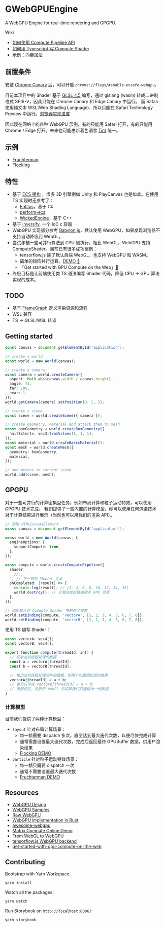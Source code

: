 # GWebGPUEngine

A WebGPU Engine for real-time rendering and GPGPU.

Wiki

- [如何使用 Compute Pipeline API](https://github.com/antvis/GWebGPUEngine/wiki/Compute-Pipeline-API)
- [如何用 Typescript 写 Compute Shader](https://github.com/antvis/GWebGPUEngine/wiki/%E5%A6%82%E4%BD%95%E4%BD%BF%E7%94%A8-TS-%E8%AF%AD%E6%B3%95%E5%86%99-Compute-Shader)
- [示例：向量加法](https://github.com/antvis/GWebGPUEngine/wiki/%E5%AE%9E%E7%8E%B0%E5%90%91%E9%87%8F%E5%8A%A0%E6%B3%95)

## 前置条件

安装 [Chrome Canary](https://www.google.com/chrome/canary/) 后，可以开启 `chrome://flags/#enable-unsafe-webgpu`。

目前本项目中的 Shader 基于 [GLSL 4.5](https://www.khronos.org/registry/OpenGL/specs/gl/GLSLangSpec.4.50.pdf) 编写，通过 glslang (wasm) 转成二进制格式 SPIR-V，因此只能在 Chrome Canary 和 Edge Canary 中运行。
而 Safari 使用纯文本 WSL(Web Shading Language)，所以只能在 Safari Technology Preview 中运行。[浏览器实现进度](https://github.com/gpuweb/gpuweb/wiki/Implementation-Status)

因此现在网络上的各种 WebGPU 示例，有的只能用 Safari 打开，有的只能用 Chrome / Edge 打开。未来也可能由新着色语言 [Tint](https://docs.google.com/presentation/d/1qHhFq0GJtY_59rNjpiHU--JW4bW4Ji3zWei-gM6cabs/edit#slide=id.p) 统一。

## 示例

- [Fruchterman](https://antv.vision/GWebGPUEngine/?path=/story/gpgpu--fruchterman)
- [Flocking](https://antv.vision/GWebGPUEngine/?path=/story/gpgpu--flocking)

## 特性

- 基于 [ECS 架构](http://entity-systems.wikidot.com/) ，很多 3D 引擎例如 Unity 和 PlayCanvas 也是如此。在使用 TS 实现时还参考了：
  - [Entitas](https://github.com/sschmid/Entitas-CSharp)，基于 C#
  - [perform-ecs](https://github.com/fireveined/perform-ecs/)
  - [WickedEngine](https://github.com/turanszkij/WickedEngine)，基于 C++
- 基于 [inversify](https://github.com/inversify/InversifyJS/), 一个 IoC c 容器
- WebGPU 实现部分参考 [Babylon.js](https://github.com/BabylonJS/Babylon.js/blob/WebGPU/src/Engines/webgpuEngine.ts)，默认使用 WebGPU，如果发现浏览器不支持自动降级到 WebGL。
- 尝试移植一些可并行算法到 GPU 侧执行。相比 WebGL，WebGPU 支持 ComputeShader。目前已有很多成功案例：
  - tensorflow.js 除了默认后端 WebGL，也支持 WebGPU 和 WASM。
  - 简单的矩阵并行运算。[DEMO 🔗](https://observablehq.com/@yhyddr/gpu-matrix-compute)
  - 「Get started with GPU Compute on the Web」[🔗](https://developers.google.com/web/updates/2019/08/get-started-with-gpu-compute-on-the-web)
- 终极目标是让前端使用类 TS 语法编写 Shader 代码，降低 CPU -> GPU 算法实现的成本。

## TODO

- 基于 [FrameGraph](https://zhuanlan.zhihu.com/p/36522188) 定义渲染资源和流程
- WSL 兼容
- TS -> GLSL/WSL 转译

## Getting started

```typescript
const canvas = document.getElementById('application');

// create a world
const world = new World(canvas);

// create a camera
const camera = world.createCamera({
  aspect: Math.abs(canvas.width / canvas.height),
  angle: 72,
  far: 100,
  near: 1,
});
world.getCamera(camera).setPosition(0, 5, 5);

// create a scene
const scene = world.createScene({ camera });

// create geometry, material and attach them to mesh
const boxGeometry = world.createBoxGeometry({
  halfExtents: vec3.fromValues(1, 1, 1),
});
const material = world.createBasicMaterial();
const mesh = world.createMesh({
  geometry: boxGeometry,
  material,
});

// add meshes to current scene
world.add(scene, mesh);
```

## GPGPU

对于一些可并行的计算密集型任务，例如布局计算和粒子运动特效，可以使用 GPGPU 技术完成。
我们提供了一些内置的计算模型，你可以使用任何渲染技术对于计算结果进行展示（当然也可以用我们的渲染 API）。

```typescript
// 获取 HTMLCanvasElement
const canvas = document.getElementById('application');

const world = new World(canvas, {
  engineOptions: {
    supportCompute: true,
  },
});

const compute = world.createComputePipeline({
  shader: `
    //...
  `, // 下一节的 Shader 文本
  onCompleted: (result) => {
    console.log(result); // [2, 4, 6, 8, 10, 12, 14, 16]
    world.destroy(); // 计算完成后销毁相关 GPU 资源
  },
});

// 绑定输入到 Compute Shader 中的两个参数
world.setBinding(compute, 'vectorA', [1, 2, 3, 4, 5, 6, 7, 8]);
world.setBinding(compute, 'vectorB', [1, 2, 3, 4, 5, 6, 7, 8]);
```

使用 TS 编写 Shader：

```typescript
const vectorA: vec4[];
const vectorB: vec4[];

export function compute(threadId: int) {
  // 获取当前线程处理的数据
  const a = vectorA[threadId];
  const b = vectorB[threadId];

  // 输出当前线程处理完毕的数据，即两个向量相加后的结果
  vectorA[threadId] = a + b;
  // 也可以写成 vectorB[threadId] = a + b;
  // 但要记住，受限于 WebGL 的实现我们只能输出一份数据
}
```

### 计算模型

目前我们提供了两种计算模型：

- `layout` 针对布局计算场景：
  - 每一帧需要 dispatch 多次，直至达到最大迭代次数，以便尽快完成计算
  - 通常需要设置最大迭代次数，完成后返回最终 GPUBuffer 数据，供用户渲染结果
  - [Flocking DEMO](https://antv.vision/GWebGPUEngine/?path=/story/gpgpu--flocking)
- `particle` 针对粒子运动特效场景：
  - 每一帧只需要 dispatch 一次
  - 通常不需要设置最大迭代次数
  - [Fruchterman DEMO](https://antv.vision/GWebGPUEngine/?path=/story/gpgpu--fruchtermanrenderwithg)

## Resources

- [WebGPU Design](https://github.com/gpuweb/gpuweb/tree/master/design)
- [WebGPU Samples](https://github.com/austinEng/webgpu-samples)
- [Raw WebGPU](https://alain.xyz/blog/raw-webgpu)
- [WebGPU implementation in Rust](https://github.com/gfx-rs/wgpu)
- [awesome-webgpu](https://github.com/mikbry/awesome-webgpu)
- [Matrix Compute Online Demo](https://observablehq.com/@yhyddr/gpu-matrix-compute)
- [From WebGL to WebGPU](https://www.youtube.com/watch?v=A2FxeEl4nWw)
- [tensorflow.js WebGPU backend](https://github.com/tensorflow/tfjs/tree/master/tfjs-backend-webgpu)
- [get-started-with-gpu-compute-on-the-web](https://developers.google.com/web/updates/2019/08/get-started-with-gpu-compute-on-the-web#shader_programming)

## Contributing

Bootstrap with Yarn Workspace.

```bash
yarn install
```

Watch all the packages:

```bash
yarn watch
```

Run Storybook on `http://localhost:6006/`:

```bash
yarn storybook
```
